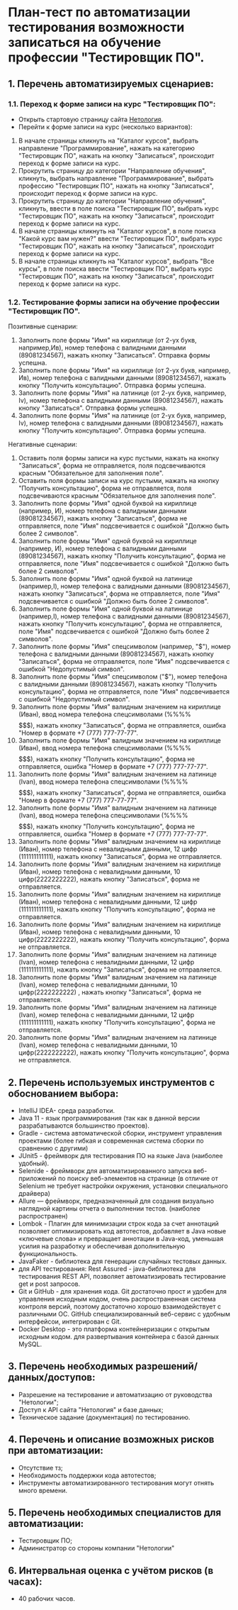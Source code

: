 # План-тест по автоматизации тестирования возможности записаться на обучение профессии "Тестировщик ПО".
## 1. Перечень автоматизируемых сценариев:
### 1.1. Переход к форме записи на курс "Тестировщик ПО":
- Открыть стартовую страницу сайта [Нетология]( https://netology.ru).
- Перейти к форме записи на курс (несколько вариантов):
1. В начале страницы кликнуть на "Каталог курсов", выбрать направление "Программирование", нажать на категорию "Тестировщик ПО", нажать на кнопку "Записаться", происходит переход к форме записи на курс.
2. Прокрутить страницу до категории "Направление обучения", кликнуть, выбрать направление "Программирование", выбрать профессию "Тестировщик ПО", нажать на кнопку "Записаться", происходит переход к форме записи на курс.
3. Прокрутить страницу до категории "Направление обучения", кликнуть, ввести в поле поиска "Тестировщик ПО", выбрать курс "Тестировщик ПО", нажать на кнопку "Записаться", происходит переход к форме записи на курс.
4. В начале страницы кликнуть на "Каталог курсов", в поле поиска "Какой курс вам нужен?" ввести "Тестировщик ПО", выбрать курс "Тестировщик ПО", нажать на кнопку "Записаться", происходит переход к форме записи на курс.
5. В начале страницы кликнуть на "Каталог курсов", выбрать "Все курсы", в поле поиска ввести "Тестировщик ПО", выбрать курс "Тестировщик ПО", нажать на кнопку "Записаться", происходит переход к форме записи на курс.
   
### 1.2. Тестирование формы записи на обучение профессии "Тестировщик ПО".
Позитивные сценарии:
1. Заполнить поле формы "Имя" на кириллице (от 2-ух букв, например,Ив), номер телефона с валидными данными (89081234567), нажать кнопку "Записаться". Отправка формы успешна.
2. Заполнить поле формы "Имя" на кириллице (от 2-ух букв, например, Ив), номер телефона с валидными данными (89081234567), нажать кнопку "Получить консультацию". Отправка формы успешна.
3. Заполнить поле формы "Имя" на латинице (от 2-ух букв, например, Iv), номер телефона с валидными данными (89081234567), нажать кнопку "Записаться". Отправка формы успешна.
4. Заполнить поле формы "Имя" на латинице (от 2-ух букв, например, Iv), номер телефона с валидными данными (89081234567), нажать кнопку "Получить консультацию". Отправка формы успешна.

Негативные сценарии:
1. Оставить поля формы записи на курс пустыми, нажать на кнопку "Записаться", форма не отправляется, поля подсвечиваются красным "Обязательное для заполнения поле".
2. Оставить поля формы записи на курс пустыми, нажать на кнопку "Получить консультацию", форма не отправляется, поля подсвечиваются красным "Обязательное для заполнения поле".
3. Заполнить поле формы "Имя" одной буквой на кириллице (например, И), номер телефона с валидными данными (89081234567), нажать кнопку "Записаться", форма не отправляется, поле "Имя" подсвечивается с ошибкой "Должно быть более 2 символов".
4. Заполнить поле формы "Имя" одной буквой на кириллице (например, И), номер телефона с валидными данными (89081234567), нажать кнопку "Получить консультацию", форма не отправляется, поле "Имя" подсвечивается с ошибкой "Должно быть более 2 символов".
5. Заполнить поле формы "Имя" одной буквой на латинице (например,I), номер телефона с валидными данными (89081234567), нажать кнопку "Записаться", форма не отправляется, поле "Имя" подсвечивается с ошибкой "Должно быть более 2 символов".
6. Заполнить поле формы "Имя" одной буквой на латинице (например,I), номер телефона с валидными данными (89081234567), нажать кнопку "Получить консультацию", форма не отправляется, поле "Имя" подсвечивается с ошибкой "Должно быть более 2 символов".
7. Заполнить поле формы "Имя" спецсимволом (например, "$"), номер телефона с валидными данными (89081234567), нажать кнопку "Записаться", форма не отправляется, поле "Имя" подсвечивается с ошибкой "Недопустимый символ".
8. Заполнить поле формы "Имя" спецсимволом ("$"), номер телефона с валидными данными (89081234567), нажать кнопку "Получить консультацию", форма не отправляется, поле "Имя" подсвечивается с ошибкой "Недопустимый символ".
9. Заполнить поле формы "Имя" валидным значением на кириллице (Иван), ввод номера телефона спецсимволами (%%%%$$$$$$$), нажать кнопку "Записаться", форма не отправляется, ошибка "Номер в формате +7 (777) 777-77-77".
10. Заполнить поле формы "Имя" валидным значением на кириллице (Иван), ввод номера телефона спецсимволами (%%%%$$$$$$$), нажать кнопку "Получить консультацию", форма не отправляется, ошибка "Номер в формате +7 (777) 777-77-77".
11. Заполнить поле формы "Имя" валидным значением на латинице (Ivan), ввод номера телефона спецсимволами (%%%%$$$$$$$), нажать кнопку "Записаться", форма не отправляется, ошибка "Номер в формате +7 (777) 777-77-77".
12. Заполнить поле формы "Имя" валидным значением на латинице (Ivan), ввод номера телефона спецсимволами (%%%%$$$$$$$), нажать кнопку "Получить консультацию", форма не отправляется, ошибка "Номер в формате +7 (777) 777-77-77".
13. Заполнить поле формы "Имя" валидным значением на кириллице (Иван), номер телефона с невалидными данными, 12 цифр (111111111111), нажать кнопку "Записаться", форма не отправляется.
14. Заполнить поле формы "Имя" валидным значением на кириллице (Иван), номер телефона с невалидными данными, 10 цифр(2222222222), нажать кнопку "Записаться", форма не отправляется.
15. Заполнить поле формы "Имя" валидным значением на кириллице (Иван), номер телефона с невалидными данными, 12 цифр (111111111111), нажать кнопку "Получить консультацию", форма не отправляется.
16. Заполнить поле формы "Имя" валидным значением на кириллице (Иван), номер телефона с невалидными данными, 10 цифр(2222222222), нажать кнопку "Получить консультацию", форма не отправляется.
17. Заполнить поле формы "Имя" валидным значением на латинице (Ivan), номер телефона с невалидными данными, 12 цифр (111111111111), нажать кнопку "Записаться", форма не отправляется.
18. Заполнить поле формы "Имя" валидным значением на латинице (Ivan), номер телефона с невалидными данными, 10 цифр(2222222222) , нажать кнопку "Записаться", форма не отправляется.
19. Заполнить поле формы "Имя" валидным значением на латинице (Ivan), номер телефона с невалидными данными, 12 цифр (111111111111), нажать кнопку "Получить консультацию", форма не отправляется.
20. Заполнить поле формы "Имя" валидным значением на латинице (Ivan), номер телефона с невалидными данными, 10 цифр(2222222222), нажать кнопку "Получить консультацию", форма не отправляется.

## 2. Перечень используемых инструментов с обоснованием выбора:
   - IntelliJ IDEA- среда разработки. 
   - Java 11 - язык программирования (так как в данной версии разрабатываются большинство проектов).
   - Gradle - система автоматической сборки, инструмент управления проектами (более гибкая и современная система сборки по сравнению с другими)
   - JUnit5 - фреймворк для тестирования ПО на языке Java (наиболее удобный).
   - Selenide - фреймворк для автоматизированного запуска веб-приложений по поиску веб-элементов на странице (в отличие от Selenium не требует настройки окружения, установки специального драйвера)
   - Allure — фреймворк, предназначенный для создания визуально наглядной картины отчета о выполнении тестов. (наиболее распространен)
   - Lombok - Плагин для минимизации строк кода за счет аннотаций позволяет оптимизировать код автотестов, добавляет в Java новые «ключевые слова» и превращает аннотации в Java-код, уменьшая усилия на разработку и обеспечивая дополнительную функциональность.
   - JavaFaker - библиотека для генерации случайных тестовых данных.
   - для API тестирования: Rest Assured - java-библиотека для тестирования REST API, позволяет автоматизировать тестирование get и post запросов.
   - Git и GitHub - для хранения кода. Git достаточно прост и удобен для управления исходным кодом, очень распространенная система контроля версий, поэтому достаточно хорошо взаимодействует с различными ОС. GitHub специализированный веб-сервис с удобным интерфейсои, интегрирован с Git.
   - Docker Desktop - это платформа контейнеризации с открытым исходным кодом. для развертывания контейнера с базой данных MySQL.
     
## 3. Перечень необходимых разрешений/данных/доступов:
   - Разрешение на тестирование и автоматизацию от руководства "Нетологии";
   - Доступ к API сайта "Нетология" и базе данных;
   - Техническое задание (документация) по тестированию.
     
## 4. Перечень и описание возможных рисков при автоматизации:
   - Отсутствие тз;
   - Необходимость поддержки кода автотестов;
   - Инструменты автоматизированного тестирования могут отнять много времени.
     
## 5. Перечень необходимых специалистов для автоматизации:
   - Тестировщик ПО;
   - Администратор со стороны компании "Нетологии"
     
## 6. Интервальная оценка с учётом рисков (в часах):
   - 40 рабочих часов.
